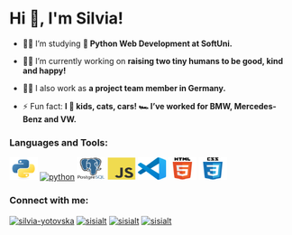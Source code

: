 <h1 align="left">Hi 👋, I'm Silvia!</h1>

- 👩‍💻 I’m studying **🐍 Python Web Development at SoftUni.**

- 🦸‍♀️ I’m currently working on **raising two tiny humans to be good, kind and happy!**

- 👩‍💼 I also work as **a project team member in Germany.**

- ⚡ Fun fact:  **I 💙 kids, cats, cars! 🏎️ I’ve worked for BMW, Mercedes-Benz and VW.**

<h3 align="left">Languages and Tools:</h3>
<p align="left">
  <a href="https://www.python.org" target="_blank"><img src="https://raw.githubusercontent.com/devicons/devicon/master/icons/python/python-original.svg" alt="python" height="40" width="50" /></a>
  <a href="https://www.jetbrains.com/pycharm/" target="_blank"><img src="https://upload.wikimedia.org/wikipedia/commons/1/1d/PyCharm_Icon.svg" alt="python" style="padding-right: 10" height="40" width="50" /></a>
  <a href="https://www.postgresql.org" target="_blank"><img src="https://raw.githubusercontent.com/devicons/devicon/master/icons/postgresql/postgresql-original-wordmark.svg" alt="postgresql" width="50" height="40"/></a>
  <a href="https://developer.mozilla.org/en-US/docs/Web/JavaScript" target="_blank" rel="noreferrer"><img src="https://raw.githubusercontent.com/devicons/devicon/master/icons/javascript/javascript-original.svg" alt="javascript" width="50" height="40"/></a>
  <a href="https://code.visualstudio.com/" target="_blank" rel="noreferrer"><img src="https://github.com/devicons/devicon/blob/v2.14.0/icons/vscode/vscode-original.svg" alt="vscode"  width="50" height="40"/></a>
  <a href="https://www.w3.org/html/" target="_blank" rel="noreferrer"><img src="https://raw.githubusercontent.com/devicons/devicon/master/icons/html5/html5-original-wordmark.svg" alt="html5" width="50" height="40"/></a>
  <a href="https://www.w3schools.com/css/" target="_blank" rel="noreferrer"><img src="https://raw.githubusercontent.com/devicons/devicon/master/icons/css3/css3-original-wordmark.svg" alt="css3" width="50" height="40"/></a>
</p>

<h3 align="left">Connect with me:</h3>
<p align="left"> 
  <a href="https://linkedin.com/in/silvia-yotovska" target="_blank"><img align="center" src="https://raw.githubusercontent.com/rahuldkjain/github-profile-readme-generator/master/src/images/icons/Social/linked-in-alt.svg" alt="silvia-yotovska" height="30" width="50" /></a>
  <a href="https://www.xing.com/profile/Silvia_Yotovska" target="_blank"><img align="center" src="https://upload.wikimedia.org/wikipedia/commons/b/b4/Xing_logo.svg" alt="sisialt" height="30" width="50" /></a>
  <a href="https://fb.com/silvia.altanska" target="_blank"><img align="center" src="https://raw.githubusercontent.com/rahuldkjain/github-profile-readme-generator/master/src/images/icons/Social/facebook.svg" alt="sisialt" height="30" width="50" /></a>
  <a href="mailto:silvia.altanska@gmail.com" target="_blank"><img align="center" src="https://upload.wikimedia.org/wikipedia/commons/7/7e/Gmail_icon_%282020%29.svg" alt="sisialt" height="30" width="50" /></a>
</p>
